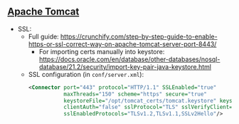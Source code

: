 ## [Apache Tomcat](https://tomcat.apache.org/)

- SSL:
  - Full guide: https://crunchify.com/step-by-step-guide-to-enable-https-or-ssl-correct-way-on-apache-tomcat-server-port-8443/
    - For importing certs manually into keystore: https://docs.oracle.com/en/database/other-databases/nosql-database/21.2/security/import-key-pair-java-keystore.html
  - SSL configuration (in `conf/server.xml`):
    ```xml
    <Connector port="443" protocol="HTTP/1.1" SSLEnabled="true"
               maxThreads="150" scheme="https" secure="true"
               keystoreFile="/opt/tomcat_certs/tomcat.keystore" keystorePass="QA4urSnTA5PTsr4i"
               clientAuth="false" sslProtocol="TLS" sslVerifyClient="optional"
               sslEnabledProtocols="TLSv1.2,TLSv1.1,SSLv2Hello"/>
    ```
